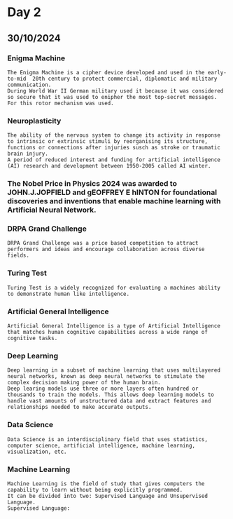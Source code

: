 # Day 2
## 30/10/2024

### Enigma Machine
```
The Enigma Machine is a cipher device developed and used in the early-to-mid  20th century to protect commercial, diplomatic and military communication.
During World War II German military used it because it was considered so secure that it was used to enipher the most top-secret messages.
For this rotor mechanism was used.
```
### Neuroplasticity
```
The ability of the nervous system to change its activity in response to intrinsic or extrinsic stimuli by reorganising its structure, functions or connections after injuries susch as stroke or traumatic brain injury.
A period of reduced interest and funding for artificial intelligence (AI) research and development between 1950-2005 called AI winter.
```
### The Nobel Price in Physics 2024 was awarded to JOHN.J.JOPFIELD and gEOFFREY E hINTON for foundational discoveries and inventions that enable machine learning with Artificial Neural Network.
### DRPA Grand Challenge
```
DRPA Grand Challenge was a price based competition to attract performers and ideas and encourage collaboration across diverse fields.
```
### Turing Test
```
Turing Test is a widely recognized for evaluating a machines ability to demonstrate human like intelligence.
```
### Artificial General Intelligence
```
Artificial General Intelligence is a type of Artificial Intelligence that matches human cognitive capabilities across a wide range of cognitive tasks.
```
### Deep Learning
```
Deep learning in a subset of machine learning that uses multilayered neural networks, known as deep neural networks to stimulate the complex decision making power of the human brain.
Deep learing models use three or more layers often hundred or thousands to train the models. This allows deep learning models to handle vast amounts of unstructured data and extract features and relationships needed to make accurate outputs.
```
### Data Science
```
Data Science is an interdisciplinary field that uses statistics, computer science, artificial intelligence, machine learning, visualization, etc.
```
### Machine Learning
```
Machine Learning is the field of study that gives computers the capability to learn without being explicitly programmed.
It can be divided into two: Supervised Language and Unsupervised Language.
Supervised Language: 
